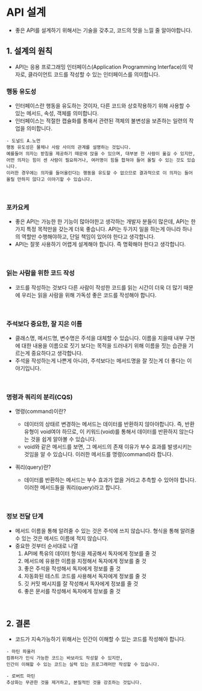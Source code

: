 # API 설계

- 좋은 API를 설계하기 위해서는 기술을 갖추고, 코드의 맛을 느낄 줄 알아야합니다.

## 1. 설계의 원칙

- API는 응용 프로그래밍 인터페이스(Application Programming Interface)의 약자로, 클라이언트 코드를 작성할 수 있는 인터페이스를 의미합니다.

### 행동 유도성

- 인터페이스란 행동을 유도하는 것이자, 다른 코드와 상호작용하기 위해 사용할 수 있는 메서드, 속성, 객체를 의미합니다.
- 인터페이스는 적절한 캡슐화를 통해서 관련된 객체의 불변성을 보존하는 일련의 작업을 의미합니다.

```text
- 도널드 A.노먼
행동 유도성은 물체나 사람 사이의 관계를 설명하는 것입니다.
예를들어 의자는 받침을 제공하기 때문에 앉을 수 있으며, 대부분 한 사람이 옮길 수 있지만, 어떤 의자는 힘이 센 사람이 필요하거나, 여러명이 힘들 합쳐야 들어 올릴 수 있는 것도 있습니다.
이러한 경우에는 의자를 들어올린다는 행동을 유도할 수 없으므로 결과적으로 이 의자는 들어올릴 만하지 않다고 이야기할 수 있습니다.
```

<br>

### 포카요케

- 좋은 API는 가능한 한 기능이 많아야한고 생각하는 개발자 분들이 많은데, API는 한 가지 특정 목적만을 갖는게 더욱 좋습니다. API는 두가지 일을 하는게 아니라 하나의 역할만 수행해야하고, 단일 책임이 있어야 한다고 생각합니다.
- API는 잘못 사용하기 어렵게 설계해야 합니다. 즉 명확해야 한다고 생각합니다.

<br>

### 읽는 사람을 위한 코드 작성

- 코드를 작성하는 것보다 다른 사람이 작성한 코드를 읽는 시간이 더욱 더 많기 때문에 우리는 읽을 사람을 위해 가독성 좋은 코드를 작성해야 합니다.

<br>

### 주석보다 중요한, 잘 지은 이름

- 클래스명, 메서드명, 변수명은 주석을 대체할 수 있습니다. 이름을 지을때 내부 구현에 대한 내용을 이름으로 짓기 보다는 목적을 드러내기 위해 이름을 짓는 습관을 기르는게 중요하다고 생각합니다.
- 주석을 작성하는게 나쁜게 아니라, 주석보다는 메서드명을 잘 짓는게 더 좋다는 이야기입니다.

<br>

### 명령과 쿼리의 분리(CQS)

- 명령(command)이란?
  - 데이터의 상태르 변경하는 메서드는 데이터를 반환하지 않아야합니다. 즉, 반환 유형이 void여야 하므로, 이 키워드(void)를 통해서 데이터를 반환하지 않는다는 것을 쉽게 알아볼 수 있습니다.
  - void와 같은 메서드를 보면, 그 메서드의 존재 이유가 부수 효과를 발생시키는 것임을 알 수 있습니다. 이러한 메서드를 명령(command)라 합니다.

- 쿼리(query)란?
  - 데이터를 반환하는 메서드는 부수 효과가 없을 거라고 추측할 수 있어야 합니다. 이러한 메서드들을 쿼리(query)라고 합니다.

<br>

### 정보 전달 단계

- 메서드 이름을 통해 알려줄 수 있는 것은 주석에 쓰지 않습니다. 형식을 통해 알려줄 수 있는 것은 메서드 이름에 적지 않습니다.
- 중요한 것부터 순서대로 나열
  1. API에 특유의 데이터 형식을 제공해서 독자에게 정보를 줄 것
  2. 메서드에 유용한 이름을 지정해서 독자에게 정보를 줄 것
  3. 좋은 주석을 작성해서 독자에게 정보를 줄 것
  4. 자동화된 테스트 코드를 사용해서 독자에게 정보를 줄 것
  5. 깃 커밋 메시지를 잘 작성해서 독자에게 정보를 줄 것
  6. 좋은 문서를 작성해서 독자에게 정보를 줄 것

<br>

## 2. 결론

- 코드가 지속가능하기 위해서는 인간이 이해할 수 있는 코드를 작성해야 합니다.

```text
- 마틴 파울러
컴퓨터가 인식 가능한 코드는 바보라도 작성할 수 있지만,
인간이 이해할 수 있는 코드는 실력 있는 프로그래머만 작성할 수 있습니다.

- 로버트 마틴
추상화는 무관한 것을 제거하고, 본질적인 것을 강조하는 것입니다.
```




















